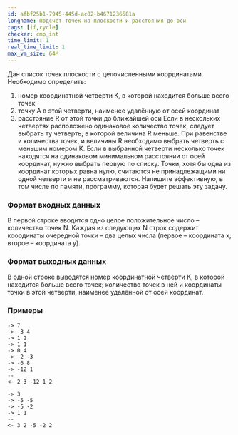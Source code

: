 ```yaml
---
id: afbf25b1-7945-445d-ac82-b4671236581a
longname: Подсчет точек на плоскости и расстояния до оси
tags: [if,cycle]
checker: cmp_int
time_limit: 1
real_time_limit: 1
max_vm_size: 64M
---
```



Дан список точек плоскости с целочисленными координатами. Необходимо определить:
  1) номер координатной четверти K, в которой находится больше всего точек
  2) точку A в этой четверти, наименее удалённую от осей координат
  3) расстояние R от этой точки до ближайшей оси
Если в нескольких четвертях расположено одинаковое количество точек, следует выбрать ту четверть, в которой величина R меньше. При равенстве и количества точек, и величины R необходимо выбрать четверть с меньшим номером K. Если в выбранной четверти несколько точек находятся на одинаковом минимальном расстоянии от осей координат, нужно выбрать первую по списку. Точки, хотя бы одна из координат которых равна нулю, считаются не принадлежащими ни одной четверти и не рассматриваются. Напишите эффективную, в том числе по памяти, программу, которая будет решать эту задачу.

### Формат входных данных

В первой строке вводится одно целое положительное число – количество точек N. Каждая из следующих N строк содержит координаты очередной точки – два целых числа (первое – координата x, второе – координата y).

### Формат выходных данных

В одной строке выводятся номер координатной четверти K, в которой находится больше всего точек; количество точек в ней и координаты точки в этой четверти, наименее удалённой от осей координат.

### Примеры

```
-> 7
-> -3 4
-> 1 2
-> 1 1
-> 0 4
-> -2 -3
-> -6 8
-> -12 1
--
<- 2 3 -12 1 2
```

```
-> 3
-> -5 -5
-> -5 -2
-> 1 1
--
<- 3 2 -5 -2 2
```
